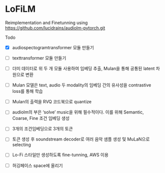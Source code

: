 # LoFiLM

Reimplementation and Finetunning using https://github.com/lucidrains/audiolm-pytorch.git

Todo

- [x]  audiospectogramtransformer 모듈 만들기
- [ ]  texttransformer 모듈 만들기
- [ ]  더미 데이터로 위 두 개 모듈 사용하여 임베딩 추출, Mulan을 통해 공통된 latent 차원으로 변환
- [ ]  Mulan 모델은 text, audio 두 modality의 임베딩 간의 유사성을 contrastive loss를 통해 학습
- [ ]  Mulan의 출력을 RVQ 코드북으로 quantize
- [ ]  audiolm의 부은 ‘solve’ music을 위해 필수적이다. 이를 위해 Semantic, Coarse, Fine 조건 임베딩 생성

    
- [ ]  3개의 조건임베딩으로 3개의 토큰
- [ ]  토큰 생성 후 soundstream decoder로 여러 음악 샘플 생성 및 MuLaN으로 selecting
- [ ]  Lo-Fi 스타일만 생성하도록 fine-tunning, AWS 이용
- [ ]  허깅페이스 space에 올리기
